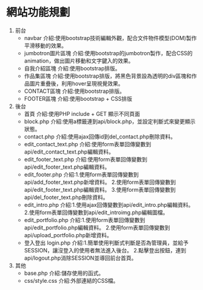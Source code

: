 # 網站功能規劃
1. 前台
    * navbar
        介紹:使用bootstrap技術編輯外觀，配合文件物件模型(DOM)製作平滑移動的效果。
    * jumbotron圖片區塊
        介紹:使用bootstrap的jumbotron製作，配合CSS的animation，做出圖片移動和文字鍵入的效果。
    * 自我介紹區塊
        介紹:使用bootstrap排版。
    * 作品集區塊
        介紹:使用bootstrap排版，將黑色背景設為透明的div區塊和作品圖片重疊後，利用hover呈現視覺效果。
    * CONTACT區塊
        介紹:使用bootstrap排版。
    * FOOTER區塊
        介紹:使用bootstrap + CSS排版
2. 後台
    * 首頁
        介紹:使用PHP include + GET 顯示不同頁面
    * block.php
        介紹:使用a標籤連到api/block.php，並設定判斷式來變更顯示狀態。
    * contact.php
        介紹:使用ajax回傳id到del_contact.php刪除資料。
    * edit_contact_text.php
        介紹:使用form表單回傳變數到api/edit_contact_text.php編輯資料。
    * edit_footer_text.php
        介紹:使用form表單回傳變數到api/edit_footer_text.php編輯資料。
    * edit_footer.php
        介紹:1.使用form表單回傳變數到api/add_footer_text.php新增資料。
             2.使用form表單回傳變數到api/edit_footer_text.php編輯資料。
             3.使用form表單回傳變數到api/del_footer_text.php刪除資料。
    * edit_intro.php
        介紹:1.使用ajax回傳變數到api/edit_intro.php編輯資料。
             2.使用form表單回傳變數到api/edit_introimg.php編輯圖檔。
    * edit_portfolio.php
        介紹:1.使用form表單回傳變數到api/edit_portfolio.php編輯資料。
             2.使用form表單回傳變數到api/upload_portfolio.php新增資料。
    * 登入登出 login.php
        介紹:1.簡單使用判斷式判斷是否為管理員，並給予SESSION，讓沒登入的使用者無法進入後台。
             2.點擊登出按鈕，連到api/logout.php消除SESSION並導回前台首頁。
3. 其他
    * base.php
        介紹:儲存使用的函式。
    * css/style.css
        介紹:外部連結的CSS檔。
    








